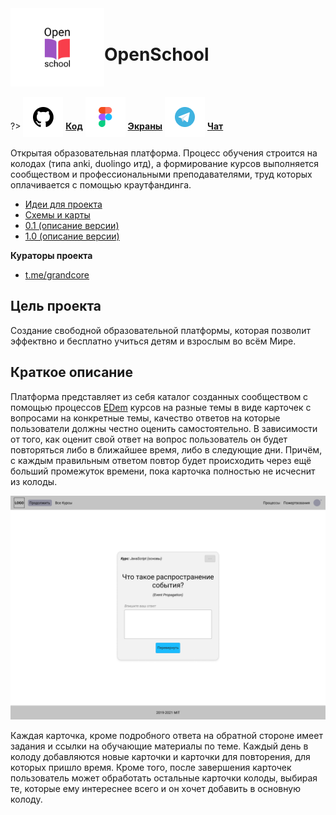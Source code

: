 <div style="display:flex; flex-direction: row;align-items: center;">
<div> <img width="150"  height="auto" src="../../_media/logo-openschool.png" alt="OpenSchool"></div>
<div>
<h1>OpenSchool</h1>
</div>
</div>

?> <span style="vertical-align: -12px">![github](../../_media/icon-github.png ":size=32")</span> [**Код**](https://github.com/grandcore/openschool")
<span style="vertical-align: -12px">![figma](../../_media/icon-figma.png ":size=32")</span> [**Экраны**](https://www.figma.com/file/NlikNEJQHliYlxI3MHhiSW/Share?node-id=9473%3A4)
<span style="vertical-align: -12px">![telegram](../../_media/icon-telegram.png ":size=32")</span> [**Чат**](https://t.me/joinchat/WOqWW6843XYND-Zb)

Открытая образовательная платформа. Процесс обучения строится на колодах (типа anki, duolingo итд), а формирование курсов выполняется сообществом и профессиональными преподавателями, труд которых оплачивается с помощью краутфандинга.

- [Идеи для проекта](ru/2.3-openschool/openschool-ideas.md)
- [Схемы и карты](ru/2.3-openschool/openschool-map.drawio ":ignore")
- [0.1 (описание версии)](ru/2.3-openschool/openschool-v0.1.md)
- [1.0 (описание версии)](ru/2.3-openschool/openschool-v1.0.md)

**Кураторы проекта**

- [t.me/grandcore](https://t.me/grandcore)

## Цель проекта

Создание свободной образовательной платформы, которая позволит эффектвно и бесплатно учиться детям и взрослым во всём Мире.

## Краткое описание

Платформа представляет из себя каталог созданных сообществом с помощью процессов [EDem](../2.1-edem/edem.md) курсов на разные темы в виде карточек с вопросами на конкретные темы, качество ответов на которые пользователи должны честно оценить самостоятельно. В зависимости от того, как оценит свой ответ на вопрос пользователь он будет повторяться либо в ближайшее время, либо в следующие дни. Причём, с каждым правильным ответом повтор будет происходить через ещё больший промежуток времени, пока карточка полностью не исчеснит из колоды.

![Пример карточки](../../_media/2.3-openschool-1.png)

Каждая карточка, кроме подробного ответа на обратной стороне имеет задания и ссылки на обучающие материалы по теме. Каждый день в колоду добавляются новые карточки и карточки для повторения, для которых пришло время. Кроме того, после завершения карточек пользователь может обработать остальные карточки колоды, выбирая те, которые ему интереснее всего и он хочет добавить в основную колоду.

